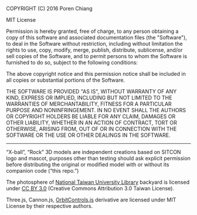 COPYRIGHT (C) 2016 Poren Chiang

MIT License

Permission is hereby granted, free of charge, to any person obtaining
a copy of this software and associated documentation files (the
"Software"), to deal in the Software without restriction, including
without limitation the rights to use, copy, modify, merge, publish,
distribute, sublicense, and/or sell copies of the Software, and to
permit persons to whom the Software is furnished to do so, subject to
the following conditions:

The above copyright notice and this permission notice shall be
included in all copies or substantial portions of the Software.

THE SOFTWARE IS PROVIDED "AS IS", WITHOUT WARRANTY OF ANY KIND,
EXPRESS OR IMPLIED, INCLUDING BUT NOT LIMITED TO THE WARRANTIES OF
MERCHANTABILITY, FITNESS FOR A PARTICULAR PURPOSE AND
NONINFRINGEMENT. IN NO EVENT SHALL THE AUTHORS OR COPYRIGHT HOLDERS BE
LIABLE FOR ANY CLAIM, DAMAGES OR OTHER LIABILITY, WHETHER IN AN ACTION
OF CONTRACT, TORT OR OTHERWISE, ARISING FROM, OUT OF OR IN CONNECTION
WITH THE SOFTWARE OR THE USE OR OTHER DEALINGS IN THE SOFTWARE.

---

“X-ball”, “Rock” 3D models are independent creations based on SITCON logo and mascot, purposes other than testing should ask explicit permission before distributing the original or modified model with or without its companion code (“this repo.”)

The photosphere of [National Taiwan University Library](http://www.lib.ntu.edu.tw) backyard is licensed under [CC BY 3.0](http://creativecommons.org/licenses/by/3.0/tw/) (Creative Commons Attribution 3.0 Taiwan License).

Three.js, Cannon.js, [OrbitControls.js](js/lib/OrbitControls.js) derivative are licensed under MIT License by their respective authors.
